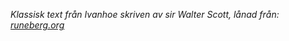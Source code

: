 *Klassisk text från Ivanhoe skriven av sir Walter Scott, lånad från: [runeberg.org](http://runeberg.org/ivanhoe/0178.html)*
